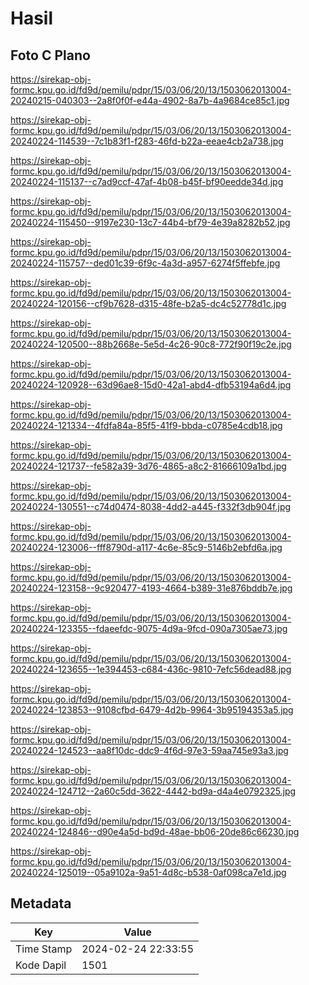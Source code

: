 # Hasil

## Foto C Plano

https://sirekap-obj-formc.kpu.go.id/fd9d/pemilu/pdpr/15/03/06/20/13/1503062013004-20240215-040303--2a8f0f0f-e44a-4902-8a7b-4a9684ce85c1.jpg

https://sirekap-obj-formc.kpu.go.id/fd9d/pemilu/pdpr/15/03/06/20/13/1503062013004-20240224-114539--7c1b83f1-f283-46fd-b22a-eeae4cb2a738.jpg

https://sirekap-obj-formc.kpu.go.id/fd9d/pemilu/pdpr/15/03/06/20/13/1503062013004-20240224-115137--c7ad9ccf-47af-4b08-b45f-bf90eedde34d.jpg

https://sirekap-obj-formc.kpu.go.id/fd9d/pemilu/pdpr/15/03/06/20/13/1503062013004-20240224-115450--9197e230-13c7-44b4-bf79-4e39a8282b52.jpg

https://sirekap-obj-formc.kpu.go.id/fd9d/pemilu/pdpr/15/03/06/20/13/1503062013004-20240224-115757--ded01c39-6f9c-4a3d-a957-6274f5ffebfe.jpg

https://sirekap-obj-formc.kpu.go.id/fd9d/pemilu/pdpr/15/03/06/20/13/1503062013004-20240224-120156--cf9b7628-d315-48fe-b2a5-dc4c52778d1c.jpg

https://sirekap-obj-formc.kpu.go.id/fd9d/pemilu/pdpr/15/03/06/20/13/1503062013004-20240224-120500--88b2668e-5e5d-4c26-90c8-772f90f19c2e.jpg

https://sirekap-obj-formc.kpu.go.id/fd9d/pemilu/pdpr/15/03/06/20/13/1503062013004-20240224-120928--63d96ae8-15d0-42a1-abd4-dfb53194a6d4.jpg

https://sirekap-obj-formc.kpu.go.id/fd9d/pemilu/pdpr/15/03/06/20/13/1503062013004-20240224-121334--4fdfa84a-85f5-41f9-bbda-c0785e4cdb18.jpg

https://sirekap-obj-formc.kpu.go.id/fd9d/pemilu/pdpr/15/03/06/20/13/1503062013004-20240224-121737--fe582a39-3d76-4865-a8c2-81666109a1bd.jpg

https://sirekap-obj-formc.kpu.go.id/fd9d/pemilu/pdpr/15/03/06/20/13/1503062013004-20240224-130551--c74d0474-8038-4dd2-a445-f332f3db904f.jpg

https://sirekap-obj-formc.kpu.go.id/fd9d/pemilu/pdpr/15/03/06/20/13/1503062013004-20240224-123006--fff8790d-a117-4c6e-85c9-5146b2ebfd6a.jpg

https://sirekap-obj-formc.kpu.go.id/fd9d/pemilu/pdpr/15/03/06/20/13/1503062013004-20240224-123158--9c920477-4193-4664-b389-31e876bddb7e.jpg

https://sirekap-obj-formc.kpu.go.id/fd9d/pemilu/pdpr/15/03/06/20/13/1503062013004-20240224-123355--fdaeefdc-9075-4d9a-9fcd-090a7305ae73.jpg

https://sirekap-obj-formc.kpu.go.id/fd9d/pemilu/pdpr/15/03/06/20/13/1503062013004-20240224-123655--1e394453-c684-436c-9810-7efc56dead88.jpg

https://sirekap-obj-formc.kpu.go.id/fd9d/pemilu/pdpr/15/03/06/20/13/1503062013004-20240224-123853--9108cfbd-6479-4d2b-9964-3b95194353a5.jpg

https://sirekap-obj-formc.kpu.go.id/fd9d/pemilu/pdpr/15/03/06/20/13/1503062013004-20240224-124523--aa8f10dc-ddc9-4f6d-97e3-59aa745e93a3.jpg

https://sirekap-obj-formc.kpu.go.id/fd9d/pemilu/pdpr/15/03/06/20/13/1503062013004-20240224-124712--2a60c5dd-3622-4442-bd9a-d4a4e0792325.jpg

https://sirekap-obj-formc.kpu.go.id/fd9d/pemilu/pdpr/15/03/06/20/13/1503062013004-20240224-124846--d90e4a5d-bd9d-48ae-bb06-20de86c66230.jpg

https://sirekap-obj-formc.kpu.go.id/fd9d/pemilu/pdpr/15/03/06/20/13/1503062013004-20240224-125019--05a9102a-9a51-4d8c-b538-0af098ca7e1d.jpg


## Metadata

| Key        | Value               |
| ---------- | ------------------- |
| Time Stamp | 2024-02-24 22:33:55 |
| Kode Dapil | 1501                |



